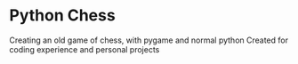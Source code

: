 # Python Chess

Creating an old game of chess, with pygame and normal python 
Created for coding experience and personal projects